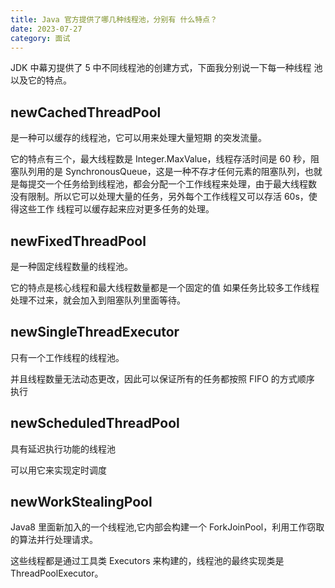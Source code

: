 ```yaml
---
title: Java 官方提供了哪几种线程池，分别有 什么特点？
date: 2023-07-27
category: 面试
---
```


JDK 中幕刃提供了 5 中不同线程池的创建方式，下面我分别说一下每一种线程 池以及它的特点。

## newCachedThreadPool

是一种可以缓存的线程池，它可以用来处理大量短期 的突发流量。

它的特点有三个，最大线程数是 Integer.MaxValue，线程存活时间是 60 秒，阻 塞队列用的是 SynchronousQueue，这是一种不存才任何元素的阻塞队列，也就 是每提交一个任务给到线程池，都会分配一个工作线程来处理，由于最大线程数 没有限制。所以它可以处理大量的任务，另外每个工作线程又可以存活 60s，使得这些工作 线程可以缓存起来应对更多任务的处理。

## newFixedThreadPool

是一种固定线程数量的线程池。

它的特点是核心线程和最大线程数量都是一个固定的值 如果任务比较多工作线程处理不过来，就会加入到阻塞队列里面等待。

## newSingleThreadExecutor

只有一个工作线程的线程池。

并且线程数量无法动态更改，因此可以保证所有的任务都按照 FIFO 的方式顺序 执行

## newScheduledThreadPool

具有延迟执行功能的线程池

可以用它来实现定时调度

## newWorkStealingPool

Java8 里面新加入的一个线程池,它内部会构建一个 ForkJoinPool，利用工作窃取的算法并行处理请求。

这些线程都是通过工具类 Executors 来构建的，线程池的最终实现类是 ThreadPoolExecutor。